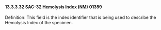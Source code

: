 #### 13.3.3.32 SAC-32 Hemolysis Index (NM) 01359

Definition: This field is the index identifier that is being used to describe the Hemolysis Index of the specimen.
